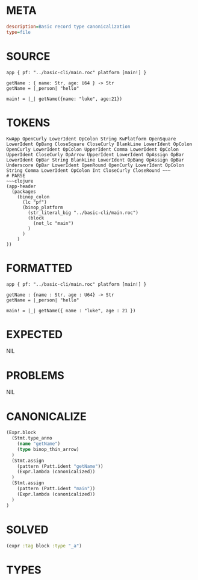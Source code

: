 # META
~~~ini
description=Basic record type canonicalization
type=file
~~~
# SOURCE
~~~roc
app { pf: "../basic-cli/main.roc" platform [main!] }

getName : { name: Str, age: U64 } -> Str
getName = |_person| "hello"

main! = |_| getName({name: "luke", age:21})
~~~
# TOKENS
~~~text
KwApp OpenCurly LowerIdent OpColon String KwPlatform OpenSquare LowerIdent OpBang CloseSquare CloseCurly BlankLine LowerIdent OpColon OpenCurly LowerIdent OpColon UpperIdent Comma LowerIdent OpColon UpperIdent CloseCurly OpArrow UpperIdent LowerIdent OpAssign OpBar LowerIdent OpBar String BlankLine LowerIdent OpBang OpAssign OpBar Underscore OpBar LowerIdent OpenRound OpenCurly LowerIdent OpColon String Comma LowerIdent OpColon Int CloseCurly CloseRound ~~~
# PARSE
~~~clojure
(app-header
  (packages
    (binop_colon
      (lc "pf")
      (binop_platform
        (str_literal_big "../basic-cli/main.roc")
        (block
          (not_lc "main")
        )
      )
    )
))
~~~
# FORMATTED
~~~roc
app { pf: "../basic-cli/main.roc" platform [main!] }

getName : {name : Str, age : U64} -> Str
getName = |_person| "hello"

main! = |_| getName({ name : "luke", age : 21 })
~~~
# EXPECTED
NIL
# PROBLEMS
NIL
# CANONICALIZE
~~~clojure
(Expr.block
  (Stmt.type_anno
    (name "getName")
    (type binop_thin_arrow)
  )
  (Stmt.assign
    (pattern (Patt.ident "getName"))
    (Expr.lambda (canonicalized))
  )
  (Stmt.assign
    (pattern (Patt.ident "main"))
    (Expr.lambda (canonicalized))
  )
)
~~~
# SOLVED
~~~clojure
(expr :tag block :type "_a")
~~~
# TYPES
~~~roc
~~~
